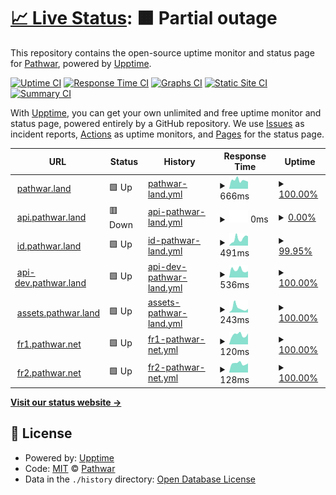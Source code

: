 # [📈 Live Status](https://uptime.pathwar.land): <!--live status--> **🟧 Partial outage**

This repository contains the open-source uptime monitor and status page for [Pathwar](https://pathwar.land/), powered by [Upptime](https://github.com/upptime/upptime).

[![Uptime CI](https://github.com/pathwar/uptime/workflows/Uptime%20CI/badge.svg)](https://github.com/pathwar/uptime/actions?query=workflow%3A%22Uptime+CI%22)
[![Response Time CI](https://github.com/pathwar/uptime/workflows/Response%20Time%20CI/badge.svg)](https://github.com/pathwar/uptime/actions?query=workflow%3A%22Response+Time+CI%22)
[![Graphs CI](https://github.com/pathwar/uptime/workflows/Graphs%20CI/badge.svg)](https://github.com/pathwar/uptime/actions?query=workflow%3A%22Graphs+CI%22)
[![Static Site CI](https://github.com/pathwar/uptime/workflows/Static%20Site%20CI/badge.svg)](https://github.com/pathwar/uptime/actions?query=workflow%3A%22Static+Site+CI%22)
[![Summary CI](https://github.com/pathwar/uptime/workflows/Summary%20CI/badge.svg)](https://github.com/pathwar/uptime/actions?query=workflow%3A%22Summary+CI%22)

With [Upptime](https://upptime.js.org), you can get your own unlimited and free uptime monitor and status page, powered entirely by a GitHub repository. We use [Issues](https://github.com/pathwar/uptime/issues) as incident reports, [Actions](https://github.com/pathwar/uptime/actions) as uptime monitors, and [Pages](https://uptime.pathwar.land) for the status page.

<!--start: status pages-->
<!-- This summary is generated by Upptime (https://github.com/upptime/upptime) -->
<!-- Do not edit this manually, your changes will be overwritten -->
<!-- prettier-ignore -->
| URL | Status | History | Response Time | Uptime |
| --- | ------ | ------- | ------------- | ------ |
| <img alt="" src="https://icons.duckduckgo.com/ip3/pathwar.land.ico" height="13"> [pathwar.land](https://pathwar.land) | 🟩 Up | [pathwar-land.yml](https://github.com/pathwar/uptime/commits/HEAD/history/pathwar-land.yml) | <details><summary><img alt="Response time graph" src="./graphs/pathwar-land/response-time-week.png" height="20"> 666ms</summary><br><a href="https://uptime.pathwar.land/history/pathwar-land"><img alt="Response time 711" src="https://img.shields.io/endpoint?url=https%3A%2F%2Fraw.githubusercontent.com%2Fpathwar%2Fuptime%2FHEAD%2Fapi%2Fpathwar-land%2Fresponse-time.json"></a><br><a href="https://uptime.pathwar.land/history/pathwar-land"><img alt="24-hour response time 554" src="https://img.shields.io/endpoint?url=https%3A%2F%2Fraw.githubusercontent.com%2Fpathwar%2Fuptime%2FHEAD%2Fapi%2Fpathwar-land%2Fresponse-time-day.json"></a><br><a href="https://uptime.pathwar.land/history/pathwar-land"><img alt="7-day response time 666" src="https://img.shields.io/endpoint?url=https%3A%2F%2Fraw.githubusercontent.com%2Fpathwar%2Fuptime%2FHEAD%2Fapi%2Fpathwar-land%2Fresponse-time-week.json"></a><br><a href="https://uptime.pathwar.land/history/pathwar-land"><img alt="30-day response time 581" src="https://img.shields.io/endpoint?url=https%3A%2F%2Fraw.githubusercontent.com%2Fpathwar%2Fuptime%2FHEAD%2Fapi%2Fpathwar-land%2Fresponse-time-month.json"></a><br><a href="https://uptime.pathwar.land/history/pathwar-land"><img alt="1-year response time 736" src="https://img.shields.io/endpoint?url=https%3A%2F%2Fraw.githubusercontent.com%2Fpathwar%2Fuptime%2FHEAD%2Fapi%2Fpathwar-land%2Fresponse-time-year.json"></a></details> | <details><summary><a href="https://uptime.pathwar.land/history/pathwar-land">100.00%</a></summary><a href="https://uptime.pathwar.land/history/pathwar-land"><img alt="All-time uptime 99.61%" src="https://img.shields.io/endpoint?url=https%3A%2F%2Fraw.githubusercontent.com%2Fpathwar%2Fuptime%2FHEAD%2Fapi%2Fpathwar-land%2Fuptime.json"></a><br><a href="https://uptime.pathwar.land/history/pathwar-land"><img alt="24-hour uptime 100.00%" src="https://img.shields.io/endpoint?url=https%3A%2F%2Fraw.githubusercontent.com%2Fpathwar%2Fuptime%2FHEAD%2Fapi%2Fpathwar-land%2Fuptime-day.json"></a><br><a href="https://uptime.pathwar.land/history/pathwar-land"><img alt="7-day uptime 100.00%" src="https://img.shields.io/endpoint?url=https%3A%2F%2Fraw.githubusercontent.com%2Fpathwar%2Fuptime%2FHEAD%2Fapi%2Fpathwar-land%2Fuptime-week.json"></a><br><a href="https://uptime.pathwar.land/history/pathwar-land"><img alt="30-day uptime 99.99%" src="https://img.shields.io/endpoint?url=https%3A%2F%2Fraw.githubusercontent.com%2Fpathwar%2Fuptime%2FHEAD%2Fapi%2Fpathwar-land%2Fuptime-month.json"></a><br><a href="https://uptime.pathwar.land/history/pathwar-land"><img alt="1-year uptime 99.96%" src="https://img.shields.io/endpoint?url=https%3A%2F%2Fraw.githubusercontent.com%2Fpathwar%2Fuptime%2FHEAD%2Fapi%2Fpathwar-land%2Fuptime-year.json"></a></details>
| <img alt="" src="https://icons.duckduckgo.com/ip3/api.pathwar.land.ico" height="13"> [api.pathwar.land](https://api.pathwar.land/status) | 🟥 Down | [api-pathwar-land.yml](https://github.com/pathwar/uptime/commits/HEAD/history/api-pathwar-land.yml) | <details><summary><img alt="Response time graph" src="./graphs/api-pathwar-land/response-time-week.png" height="20"> 0ms</summary><br><a href="https://uptime.pathwar.land/history/api-pathwar-land"><img alt="Response time 463" src="https://img.shields.io/endpoint?url=https%3A%2F%2Fraw.githubusercontent.com%2Fpathwar%2Fuptime%2FHEAD%2Fapi%2Fapi-pathwar-land%2Fresponse-time.json"></a><br><a href="https://uptime.pathwar.land/history/api-pathwar-land"><img alt="24-hour response time 0" src="https://img.shields.io/endpoint?url=https%3A%2F%2Fraw.githubusercontent.com%2Fpathwar%2Fuptime%2FHEAD%2Fapi%2Fapi-pathwar-land%2Fresponse-time-day.json"></a><br><a href="https://uptime.pathwar.land/history/api-pathwar-land"><img alt="7-day response time 0" src="https://img.shields.io/endpoint?url=https%3A%2F%2Fraw.githubusercontent.com%2Fpathwar%2Fuptime%2FHEAD%2Fapi%2Fapi-pathwar-land%2Fresponse-time-week.json"></a><br><a href="https://uptime.pathwar.land/history/api-pathwar-land"><img alt="30-day response time 0" src="https://img.shields.io/endpoint?url=https%3A%2F%2Fraw.githubusercontent.com%2Fpathwar%2Fuptime%2FHEAD%2Fapi%2Fapi-pathwar-land%2Fresponse-time-month.json"></a><br><a href="https://uptime.pathwar.land/history/api-pathwar-land"><img alt="1-year response time 489" src="https://img.shields.io/endpoint?url=https%3A%2F%2Fraw.githubusercontent.com%2Fpathwar%2Fuptime%2FHEAD%2Fapi%2Fapi-pathwar-land%2Fresponse-time-year.json"></a></details> | <details><summary><a href="https://uptime.pathwar.land/history/api-pathwar-land">0.00%</a></summary><a href="https://uptime.pathwar.land/history/api-pathwar-land"><img alt="All-time uptime 65.36%" src="https://img.shields.io/endpoint?url=https%3A%2F%2Fraw.githubusercontent.com%2Fpathwar%2Fuptime%2FHEAD%2Fapi%2Fapi-pathwar-land%2Fuptime.json"></a><br><a href="https://uptime.pathwar.land/history/api-pathwar-land"><img alt="24-hour uptime 0.00%" src="https://img.shields.io/endpoint?url=https%3A%2F%2Fraw.githubusercontent.com%2Fpathwar%2Fuptime%2FHEAD%2Fapi%2Fapi-pathwar-land%2Fuptime-day.json"></a><br><a href="https://uptime.pathwar.land/history/api-pathwar-land"><img alt="7-day uptime 0.00%" src="https://img.shields.io/endpoint?url=https%3A%2F%2Fraw.githubusercontent.com%2Fpathwar%2Fuptime%2FHEAD%2Fapi%2Fapi-pathwar-land%2Fuptime-week.json"></a><br><a href="https://uptime.pathwar.land/history/api-pathwar-land"><img alt="30-day uptime 0.00%" src="https://img.shields.io/endpoint?url=https%3A%2F%2Fraw.githubusercontent.com%2Fpathwar%2Fuptime%2FHEAD%2Fapi%2Fapi-pathwar-land%2Fuptime-month.json"></a><br><a href="https://uptime.pathwar.land/history/api-pathwar-land"><img alt="1-year uptime 88.03%" src="https://img.shields.io/endpoint?url=https%3A%2F%2Fraw.githubusercontent.com%2Fpathwar%2Fuptime%2FHEAD%2Fapi%2Fapi-pathwar-land%2Fuptime-year.json"></a></details>
| <img alt="" src="https://icons.duckduckgo.com/ip3/id.pathwar.land.ico" height="13"> [id.pathwar.land](https://id.pathwar.land) | 🟩 Up | [id-pathwar-land.yml](https://github.com/pathwar/uptime/commits/HEAD/history/id-pathwar-land.yml) | <details><summary><img alt="Response time graph" src="./graphs/id-pathwar-land/response-time-week.png" height="20"> 491ms</summary><br><a href="https://uptime.pathwar.land/history/id-pathwar-land"><img alt="Response time 483" src="https://img.shields.io/endpoint?url=https%3A%2F%2Fraw.githubusercontent.com%2Fpathwar%2Fuptime%2FHEAD%2Fapi%2Fid-pathwar-land%2Fresponse-time.json"></a><br><a href="https://uptime.pathwar.land/history/id-pathwar-land"><img alt="24-hour response time 691" src="https://img.shields.io/endpoint?url=https%3A%2F%2Fraw.githubusercontent.com%2Fpathwar%2Fuptime%2FHEAD%2Fapi%2Fid-pathwar-land%2Fresponse-time-day.json"></a><br><a href="https://uptime.pathwar.land/history/id-pathwar-land"><img alt="7-day response time 491" src="https://img.shields.io/endpoint?url=https%3A%2F%2Fraw.githubusercontent.com%2Fpathwar%2Fuptime%2FHEAD%2Fapi%2Fid-pathwar-land%2Fresponse-time-week.json"></a><br><a href="https://uptime.pathwar.land/history/id-pathwar-land"><img alt="30-day response time 442" src="https://img.shields.io/endpoint?url=https%3A%2F%2Fraw.githubusercontent.com%2Fpathwar%2Fuptime%2FHEAD%2Fapi%2Fid-pathwar-land%2Fresponse-time-month.json"></a><br><a href="https://uptime.pathwar.land/history/id-pathwar-land"><img alt="1-year response time 483" src="https://img.shields.io/endpoint?url=https%3A%2F%2Fraw.githubusercontent.com%2Fpathwar%2Fuptime%2FHEAD%2Fapi%2Fid-pathwar-land%2Fresponse-time-year.json"></a></details> | <details><summary><a href="https://uptime.pathwar.land/history/id-pathwar-land">99.95%</a></summary><a href="https://uptime.pathwar.land/history/id-pathwar-land"><img alt="All-time uptime 97.10%" src="https://img.shields.io/endpoint?url=https%3A%2F%2Fraw.githubusercontent.com%2Fpathwar%2Fuptime%2FHEAD%2Fapi%2Fid-pathwar-land%2Fuptime.json"></a><br><a href="https://uptime.pathwar.land/history/id-pathwar-land"><img alt="24-hour uptime 99.63%" src="https://img.shields.io/endpoint?url=https%3A%2F%2Fraw.githubusercontent.com%2Fpathwar%2Fuptime%2FHEAD%2Fapi%2Fid-pathwar-land%2Fuptime-day.json"></a><br><a href="https://uptime.pathwar.land/history/id-pathwar-land"><img alt="7-day uptime 99.95%" src="https://img.shields.io/endpoint?url=https%3A%2F%2Fraw.githubusercontent.com%2Fpathwar%2Fuptime%2FHEAD%2Fapi%2Fid-pathwar-land%2Fuptime-week.json"></a><br><a href="https://uptime.pathwar.land/history/id-pathwar-land"><img alt="30-day uptime 99.99%" src="https://img.shields.io/endpoint?url=https%3A%2F%2Fraw.githubusercontent.com%2Fpathwar%2Fuptime%2FHEAD%2Fapi%2Fid-pathwar-land%2Fuptime-month.json"></a><br><a href="https://uptime.pathwar.land/history/id-pathwar-land"><img alt="1-year uptime 94.05%" src="https://img.shields.io/endpoint?url=https%3A%2F%2Fraw.githubusercontent.com%2Fpathwar%2Fuptime%2FHEAD%2Fapi%2Fid-pathwar-land%2Fuptime-year.json"></a></details>
| <img alt="" src="https://icons.duckduckgo.com/ip3/api-dev.pathwar.land.ico" height="13"> [api-dev.pathwar.land](https://api-dev.pathwar.land/status) | 🟩 Up | [api-dev-pathwar-land.yml](https://github.com/pathwar/uptime/commits/HEAD/history/api-dev-pathwar-land.yml) | <details><summary><img alt="Response time graph" src="./graphs/api-dev-pathwar-land/response-time-week.png" height="20"> 536ms</summary><br><a href="https://uptime.pathwar.land/history/api-dev-pathwar-land"><img alt="Response time 443" src="https://img.shields.io/endpoint?url=https%3A%2F%2Fraw.githubusercontent.com%2Fpathwar%2Fuptime%2FHEAD%2Fapi%2Fapi-dev-pathwar-land%2Fresponse-time.json"></a><br><a href="https://uptime.pathwar.land/history/api-dev-pathwar-land"><img alt="24-hour response time 442" src="https://img.shields.io/endpoint?url=https%3A%2F%2Fraw.githubusercontent.com%2Fpathwar%2Fuptime%2FHEAD%2Fapi%2Fapi-dev-pathwar-land%2Fresponse-time-day.json"></a><br><a href="https://uptime.pathwar.land/history/api-dev-pathwar-land"><img alt="7-day response time 536" src="https://img.shields.io/endpoint?url=https%3A%2F%2Fraw.githubusercontent.com%2Fpathwar%2Fuptime%2FHEAD%2Fapi%2Fapi-dev-pathwar-land%2Fresponse-time-week.json"></a><br><a href="https://uptime.pathwar.land/history/api-dev-pathwar-land"><img alt="30-day response time 566" src="https://img.shields.io/endpoint?url=https%3A%2F%2Fraw.githubusercontent.com%2Fpathwar%2Fuptime%2FHEAD%2Fapi%2Fapi-dev-pathwar-land%2Fresponse-time-month.json"></a><br><a href="https://uptime.pathwar.land/history/api-dev-pathwar-land"><img alt="1-year response time 462" src="https://img.shields.io/endpoint?url=https%3A%2F%2Fraw.githubusercontent.com%2Fpathwar%2Fuptime%2FHEAD%2Fapi%2Fapi-dev-pathwar-land%2Fresponse-time-year.json"></a></details> | <details><summary><a href="https://uptime.pathwar.land/history/api-dev-pathwar-land">100.00%</a></summary><a href="https://uptime.pathwar.land/history/api-dev-pathwar-land"><img alt="All-time uptime 97.56%" src="https://img.shields.io/endpoint?url=https%3A%2F%2Fraw.githubusercontent.com%2Fpathwar%2Fuptime%2FHEAD%2Fapi%2Fapi-dev-pathwar-land%2Fuptime.json"></a><br><a href="https://uptime.pathwar.land/history/api-dev-pathwar-land"><img alt="24-hour uptime 100.00%" src="https://img.shields.io/endpoint?url=https%3A%2F%2Fraw.githubusercontent.com%2Fpathwar%2Fuptime%2FHEAD%2Fapi%2Fapi-dev-pathwar-land%2Fuptime-day.json"></a><br><a href="https://uptime.pathwar.land/history/api-dev-pathwar-land"><img alt="7-day uptime 100.00%" src="https://img.shields.io/endpoint?url=https%3A%2F%2Fraw.githubusercontent.com%2Fpathwar%2Fuptime%2FHEAD%2Fapi%2Fapi-dev-pathwar-land%2Fuptime-week.json"></a><br><a href="https://uptime.pathwar.land/history/api-dev-pathwar-land"><img alt="30-day uptime 100.00%" src="https://img.shields.io/endpoint?url=https%3A%2F%2Fraw.githubusercontent.com%2Fpathwar%2Fuptime%2FHEAD%2Fapi%2Fapi-dev-pathwar-land%2Fuptime-month.json"></a><br><a href="https://uptime.pathwar.land/history/api-dev-pathwar-land"><img alt="1-year uptime 99.90%" src="https://img.shields.io/endpoint?url=https%3A%2F%2Fraw.githubusercontent.com%2Fpathwar%2Fuptime%2FHEAD%2Fapi%2Fapi-dev-pathwar-land%2Fuptime-year.json"></a></details>
| <img alt="" src="https://icons.duckduckgo.com/ip3/assets.pathwar.land.ico" height="13"> [assets.pathwar.land](https://assets.pathwar.land) | 🟩 Up | [assets-pathwar-land.yml](https://github.com/pathwar/uptime/commits/HEAD/history/assets-pathwar-land.yml) | <details><summary><img alt="Response time graph" src="./graphs/assets-pathwar-land/response-time-week.png" height="20"> 243ms</summary><br><a href="https://uptime.pathwar.land/history/assets-pathwar-land"><img alt="Response time 360" src="https://img.shields.io/endpoint?url=https%3A%2F%2Fraw.githubusercontent.com%2Fpathwar%2Fuptime%2FHEAD%2Fapi%2Fassets-pathwar-land%2Fresponse-time.json"></a><br><a href="https://uptime.pathwar.land/history/assets-pathwar-land"><img alt="24-hour response time 192" src="https://img.shields.io/endpoint?url=https%3A%2F%2Fraw.githubusercontent.com%2Fpathwar%2Fuptime%2FHEAD%2Fapi%2Fassets-pathwar-land%2Fresponse-time-day.json"></a><br><a href="https://uptime.pathwar.land/history/assets-pathwar-land"><img alt="7-day response time 243" src="https://img.shields.io/endpoint?url=https%3A%2F%2Fraw.githubusercontent.com%2Fpathwar%2Fuptime%2FHEAD%2Fapi%2Fassets-pathwar-land%2Fresponse-time-week.json"></a><br><a href="https://uptime.pathwar.land/history/assets-pathwar-land"><img alt="30-day response time 242" src="https://img.shields.io/endpoint?url=https%3A%2F%2Fraw.githubusercontent.com%2Fpathwar%2Fuptime%2FHEAD%2Fapi%2Fassets-pathwar-land%2Fresponse-time-month.json"></a><br><a href="https://uptime.pathwar.land/history/assets-pathwar-land"><img alt="1-year response time 364" src="https://img.shields.io/endpoint?url=https%3A%2F%2Fraw.githubusercontent.com%2Fpathwar%2Fuptime%2FHEAD%2Fapi%2Fassets-pathwar-land%2Fresponse-time-year.json"></a></details> | <details><summary><a href="https://uptime.pathwar.land/history/assets-pathwar-land">100.00%</a></summary><a href="https://uptime.pathwar.land/history/assets-pathwar-land"><img alt="All-time uptime 99.97%" src="https://img.shields.io/endpoint?url=https%3A%2F%2Fraw.githubusercontent.com%2Fpathwar%2Fuptime%2FHEAD%2Fapi%2Fassets-pathwar-land%2Fuptime.json"></a><br><a href="https://uptime.pathwar.land/history/assets-pathwar-land"><img alt="24-hour uptime 100.00%" src="https://img.shields.io/endpoint?url=https%3A%2F%2Fraw.githubusercontent.com%2Fpathwar%2Fuptime%2FHEAD%2Fapi%2Fassets-pathwar-land%2Fuptime-day.json"></a><br><a href="https://uptime.pathwar.land/history/assets-pathwar-land"><img alt="7-day uptime 100.00%" src="https://img.shields.io/endpoint?url=https%3A%2F%2Fraw.githubusercontent.com%2Fpathwar%2Fuptime%2FHEAD%2Fapi%2Fassets-pathwar-land%2Fuptime-week.json"></a><br><a href="https://uptime.pathwar.land/history/assets-pathwar-land"><img alt="30-day uptime 99.99%" src="https://img.shields.io/endpoint?url=https%3A%2F%2Fraw.githubusercontent.com%2Fpathwar%2Fuptime%2FHEAD%2Fapi%2Fassets-pathwar-land%2Fuptime-month.json"></a><br><a href="https://uptime.pathwar.land/history/assets-pathwar-land"><img alt="1-year uptime 99.98%" src="https://img.shields.io/endpoint?url=https%3A%2F%2Fraw.githubusercontent.com%2Fpathwar%2Fuptime%2FHEAD%2Fapi%2Fassets-pathwar-land%2Fuptime-year.json"></a></details>
| <img alt="" src="https://icons.duckduckgo.com/ip3/null.ico" height="13"> [fr1.pathwar.net](fr1.pathwar.net) | 🟩 Up | [fr1-pathwar-net.yml](https://github.com/pathwar/uptime/commits/HEAD/history/fr1-pathwar-net.yml) | <details><summary><img alt="Response time graph" src="./graphs/fr1-pathwar-net/response-time-week.png" height="20"> 120ms</summary><br><a href="https://uptime.pathwar.land/history/fr1-pathwar-net"><img alt="Response time 136" src="https://img.shields.io/endpoint?url=https%3A%2F%2Fraw.githubusercontent.com%2Fpathwar%2Fuptime%2FHEAD%2Fapi%2Ffr1-pathwar-net%2Fresponse-time.json"></a><br><a href="https://uptime.pathwar.land/history/fr1-pathwar-net"><img alt="24-hour response time 137" src="https://img.shields.io/endpoint?url=https%3A%2F%2Fraw.githubusercontent.com%2Fpathwar%2Fuptime%2FHEAD%2Fapi%2Ffr1-pathwar-net%2Fresponse-time-day.json"></a><br><a href="https://uptime.pathwar.land/history/fr1-pathwar-net"><img alt="7-day response time 120" src="https://img.shields.io/endpoint?url=https%3A%2F%2Fraw.githubusercontent.com%2Fpathwar%2Fuptime%2FHEAD%2Fapi%2Ffr1-pathwar-net%2Fresponse-time-week.json"></a><br><a href="https://uptime.pathwar.land/history/fr1-pathwar-net"><img alt="30-day response time 131" src="https://img.shields.io/endpoint?url=https%3A%2F%2Fraw.githubusercontent.com%2Fpathwar%2Fuptime%2FHEAD%2Fapi%2Ffr1-pathwar-net%2Fresponse-time-month.json"></a><br><a href="https://uptime.pathwar.land/history/fr1-pathwar-net"><img alt="1-year response time 143" src="https://img.shields.io/endpoint?url=https%3A%2F%2Fraw.githubusercontent.com%2Fpathwar%2Fuptime%2FHEAD%2Fapi%2Ffr1-pathwar-net%2Fresponse-time-year.json"></a></details> | <details><summary><a href="https://uptime.pathwar.land/history/fr1-pathwar-net">100.00%</a></summary><a href="https://uptime.pathwar.land/history/fr1-pathwar-net"><img alt="All-time uptime 100.00%" src="https://img.shields.io/endpoint?url=https%3A%2F%2Fraw.githubusercontent.com%2Fpathwar%2Fuptime%2FHEAD%2Fapi%2Ffr1-pathwar-net%2Fuptime.json"></a><br><a href="https://uptime.pathwar.land/history/fr1-pathwar-net"><img alt="24-hour uptime 100.00%" src="https://img.shields.io/endpoint?url=https%3A%2F%2Fraw.githubusercontent.com%2Fpathwar%2Fuptime%2FHEAD%2Fapi%2Ffr1-pathwar-net%2Fuptime-day.json"></a><br><a href="https://uptime.pathwar.land/history/fr1-pathwar-net"><img alt="7-day uptime 100.00%" src="https://img.shields.io/endpoint?url=https%3A%2F%2Fraw.githubusercontent.com%2Fpathwar%2Fuptime%2FHEAD%2Fapi%2Ffr1-pathwar-net%2Fuptime-week.json"></a><br><a href="https://uptime.pathwar.land/history/fr1-pathwar-net"><img alt="30-day uptime 100.00%" src="https://img.shields.io/endpoint?url=https%3A%2F%2Fraw.githubusercontent.com%2Fpathwar%2Fuptime%2FHEAD%2Fapi%2Ffr1-pathwar-net%2Fuptime-month.json"></a><br><a href="https://uptime.pathwar.land/history/fr1-pathwar-net"><img alt="1-year uptime 100.00%" src="https://img.shields.io/endpoint?url=https%3A%2F%2Fraw.githubusercontent.com%2Fpathwar%2Fuptime%2FHEAD%2Fapi%2Ffr1-pathwar-net%2Fuptime-year.json"></a></details>
| <img alt="" src="https://icons.duckduckgo.com/ip3/null.ico" height="13"> [fr2.pathwar.net](fr2.pathwar.net) | 🟩 Up | [fr2-pathwar-net.yml](https://github.com/pathwar/uptime/commits/HEAD/history/fr2-pathwar-net.yml) | <details><summary><img alt="Response time graph" src="./graphs/fr2-pathwar-net/response-time-week.png" height="20"> 128ms</summary><br><a href="https://uptime.pathwar.land/history/fr2-pathwar-net"><img alt="Response time 133" src="https://img.shields.io/endpoint?url=https%3A%2F%2Fraw.githubusercontent.com%2Fpathwar%2Fuptime%2FHEAD%2Fapi%2Ffr2-pathwar-net%2Fresponse-time.json"></a><br><a href="https://uptime.pathwar.land/history/fr2-pathwar-net"><img alt="24-hour response time 129" src="https://img.shields.io/endpoint?url=https%3A%2F%2Fraw.githubusercontent.com%2Fpathwar%2Fuptime%2FHEAD%2Fapi%2Ffr2-pathwar-net%2Fresponse-time-day.json"></a><br><a href="https://uptime.pathwar.land/history/fr2-pathwar-net"><img alt="7-day response time 128" src="https://img.shields.io/endpoint?url=https%3A%2F%2Fraw.githubusercontent.com%2Fpathwar%2Fuptime%2FHEAD%2Fapi%2Ffr2-pathwar-net%2Fresponse-time-week.json"></a><br><a href="https://uptime.pathwar.land/history/fr2-pathwar-net"><img alt="30-day response time 130" src="https://img.shields.io/endpoint?url=https%3A%2F%2Fraw.githubusercontent.com%2Fpathwar%2Fuptime%2FHEAD%2Fapi%2Ffr2-pathwar-net%2Fresponse-time-month.json"></a><br><a href="https://uptime.pathwar.land/history/fr2-pathwar-net"><img alt="1-year response time 139" src="https://img.shields.io/endpoint?url=https%3A%2F%2Fraw.githubusercontent.com%2Fpathwar%2Fuptime%2FHEAD%2Fapi%2Ffr2-pathwar-net%2Fresponse-time-year.json"></a></details> | <details><summary><a href="https://uptime.pathwar.land/history/fr2-pathwar-net">100.00%</a></summary><a href="https://uptime.pathwar.land/history/fr2-pathwar-net"><img alt="All-time uptime 100.00%" src="https://img.shields.io/endpoint?url=https%3A%2F%2Fraw.githubusercontent.com%2Fpathwar%2Fuptime%2FHEAD%2Fapi%2Ffr2-pathwar-net%2Fuptime.json"></a><br><a href="https://uptime.pathwar.land/history/fr2-pathwar-net"><img alt="24-hour uptime 100.00%" src="https://img.shields.io/endpoint?url=https%3A%2F%2Fraw.githubusercontent.com%2Fpathwar%2Fuptime%2FHEAD%2Fapi%2Ffr2-pathwar-net%2Fuptime-day.json"></a><br><a href="https://uptime.pathwar.land/history/fr2-pathwar-net"><img alt="7-day uptime 100.00%" src="https://img.shields.io/endpoint?url=https%3A%2F%2Fraw.githubusercontent.com%2Fpathwar%2Fuptime%2FHEAD%2Fapi%2Ffr2-pathwar-net%2Fuptime-week.json"></a><br><a href="https://uptime.pathwar.land/history/fr2-pathwar-net"><img alt="30-day uptime 100.00%" src="https://img.shields.io/endpoint?url=https%3A%2F%2Fraw.githubusercontent.com%2Fpathwar%2Fuptime%2FHEAD%2Fapi%2Ffr2-pathwar-net%2Fuptime-month.json"></a><br><a href="https://uptime.pathwar.land/history/fr2-pathwar-net"><img alt="1-year uptime 100.00%" src="https://img.shields.io/endpoint?url=https%3A%2F%2Fraw.githubusercontent.com%2Fpathwar%2Fuptime%2FHEAD%2Fapi%2Ffr2-pathwar-net%2Fuptime-year.json"></a></details>

<!--end: status pages-->

[**Visit our status website →**](https://uptime.pathwar.land)

## 📄 License

- Powered by: [Upptime](https://github.com/upptime/upptime)
- Code: [MIT](./LICENSE) © [Pathwar](https://pathwar.land/)
- Data in the `./history` directory: [Open Database License](https://opendatacommons.org/licenses/odbl/1-0/)
